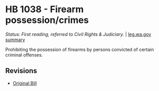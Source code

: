 # HB 1038 - Firearm possession/crimes
*Status: First reading, referred to Civil Rights & Judiciary.* | [leg.wa.gov summary](https://app.leg.wa.gov/billsummary?BillNumber=1038&Year=2021)

Prohibiting the possession of firearms by persons convicted of certain criminal offenses.

## Revisions
* [Original Bill](1/)